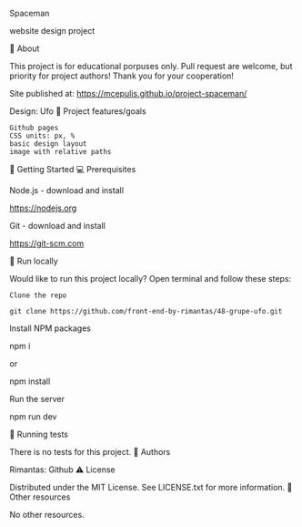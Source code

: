 Spaceman

website design project

🌟 About

This project is for educational porpuses only. Pull request are welcome, but priority for project authors! Thank you for your cooperation!

Site published at: https://mcepulis.github.io/project-spaceman/

Design: Ufo
🎯 Project features/goals

    Github pages
    CSS units: px, %
    basic design layout
    image with relative paths

🧰 Getting Started
💻 Prerequisites

Node.js - download and install

https://nodejs.org

Git - download and install

https://git-scm.com

🏃 Run locally

Would like to run this project locally? Open terminal and follow these steps:

    Clone the repo

    git clone https://github.com/front-end-by-rimantas/48-grupe-ufo.git

Install NPM packages

npm i

or

npm install

Run the server

npm run dev

🧪 Running tests

There is no tests for this project.
🎅 Authors

Rimantas: Github
⚠️ License

Distributed under the MIT License. See LICENSE.txt for more information.
🔗 Other resources

No other resources.
